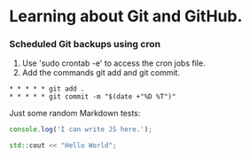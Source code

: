 # Learning about Git and GitHub.

### Scheduled Git backups using cron

1. Use 'sudo crontab -e' to access the cron jobs file.
2. Add the commands git add and git commit.
```
* * * * * git add .
* * * * * git commit -m "$(date +"%D %T")"
```


Just some random Markdown tests:

```javascript
console.log('I can write JS here.');
```

```cpp
std::cout << "Hello World";
```
